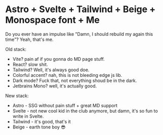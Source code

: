 # Astro + Svelte + Tailwind + Beige + Monospace font + Me

Do you ever have an impulse like "Damn, I should rebuild my again this time"? Yeah, that's me.

Old stack:

-   Vite? pain af if you gonna do MD page stuff.
-   React? slow shit.
-   Tailwind? Well, it's always good doe.
-   Colorful accent? nah, this is not bleeding edge js lib.
-   Dark mode? Fuck that, not everything shoud be in the dark.
-   Jetbrains Mono? well, it's actually good.

New stack:

-   Astro - SSG without pain stuff + great MD support
-   Svelte - not new cool kid in the club anymore, but damn, it's so fun to write in Svelte.
-   Tailwind - it's good, that's it
-   Beige - earth tone boy 😎
